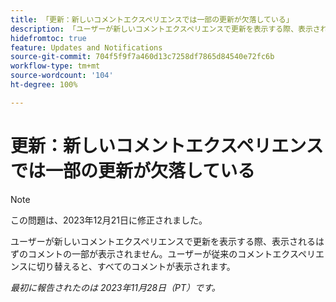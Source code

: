 ```yaml
---
title: 「更新：新しいコメントエクスペリエンスでは一部の更新が欠落している」
description: 「ユーザーが新しいコメントエクスペリエンスで更新を表示する際、表示されるはずのコメントの一部が表示されません。ユーザーが従来のコメントエクスペリエンスに切り替えると、すべてのコメントが表示されます。」
hidefromtoc: true
feature: Updates and Notifications
source-git-commit: 704f5f9f7a460d13c7258df7865d84540e72fc6b
workflow-type: tm+mt
source-wordcount: '104'
ht-degree: 100%

---
```



# 更新：新しいコメントエクスペリエンスでは一部の更新が欠落している

>[!NOTE]
>
>この問題は、2023年12月21日に修正されました。

ユーザーが新しいコメントエクスペリエンスで更新を表示する際、表示されるはずのコメントの一部が表示されません。ユーザーが従来のコメントエクスペリエンスに切り替えると、すべてのコメントが表示されます。

_最初に報告されたのは 2023年11月28日（PT）です。_
